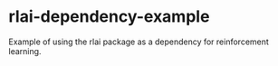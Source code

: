 # rlai-dependency-example
Example of using the rlai package as a dependency for reinforcement learning.
